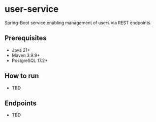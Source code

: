 # user-service
Spring-Boot service enabling management of users via REST endpoints.

## Prerequisites
- Java 21+
- Maven 3.9.9+
- PostgreSQL 17.2+

## How to run
- TBD

## Endpoints
- TBD